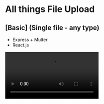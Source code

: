 # All things File Upload


## [Basic] (Single file - any type)
- Express + Multer
- React.js

![Video](videos/basic-file-upload.mov)
